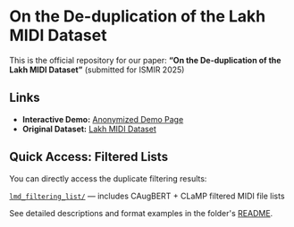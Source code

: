 # On the De-duplication of the Lakh MIDI Dataset

This is the official repository for our paper: **“On the De-duplication of the Lakh MIDI Dataset”** (submitted for ISMIR 2025)

## Links

- **Interactive Demo:** [Anonymized Demo Page](https://anonymous-researcher-mir.github.io/lmd_deduplication/)
- **Original Dataset:** [Lakh MIDI Dataset](https://colinraffel.com/projects/lmd/)


## Quick Access: Filtered Lists

You can directly access the duplicate filtering results:

[`lmd_filtering_list/`](./lmd_filtering_list) — includes CAugBERT + CLaMP filtered MIDI file lists

See detailed descriptions and format examples in the folder's [README](./lmd_filtering_list/README.md).

